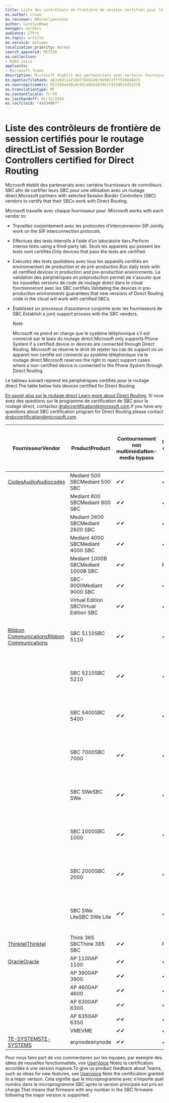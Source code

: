 ```yaml
---
title: Liste des contrôleurs de frontière de session certifiés pour le routage direct
ms.author: crowe
ms.reviewer: NMuravlyannikov
author: CarolynRowe
manager: serdars
audience: ITPro
ms.topic: article
ms.service: msteams
localization_priority: Normal
search.appverid: MET150
ms.collection:
- M365-voice
appliesto:
- Microsoft Teams
description: Microsoft établit des partenariats avec certains fournisseurs de contrôleurs SBC afin de certifier que leurs produits fonctionnent avec un routage direct.
ms.openlocfilehash: a63a9d11e21d477bbb1e6c9e9872fff526046475
ms.sourcegitcommit: 013190ad10cdc02ce02e583961f433d024d5d370
ms.translationtype: MT
ms.contentlocale: fr-FR
ms.lasthandoff: 01/31/2020
ms.locfileid: "41634867"
---
```

# <a name="list-of-session-border-controllers-certified-for-direct-routing"></a><span data-ttu-id="a1ef2-103">Liste des contrôleurs de frontière de session certifiés pour le routage direct</span><span class="sxs-lookup"><span data-stu-id="a1ef2-103">List of Session Border Controllers certified for Direct Routing</span></span>

<span data-ttu-id="a1ef2-104">Microsoft établit des partenariats avec certains fournisseurs de contrôleurs SBC afin de certifier leurs SBC pour une utilisation avec un routage direct.</span><span class="sxs-lookup"><span data-stu-id="a1ef2-104">Microsoft partners with selected Session Border Controllers (SBC) vendors to certify that their SBCs work with Direct Routing.</span></span> 

<span data-ttu-id="a1ef2-105">Microsoft travaille avec chaque fournisseur pour :</span><span class="sxs-lookup"><span data-stu-id="a1ef2-105">Microsoft works with each vendor to:</span></span> 

- <span data-ttu-id="a1ef2-106">Travaillez conjointement avec les protocoles d’interconnexion SIP.</span><span class="sxs-lookup"><span data-stu-id="a1ef2-106">Jointly work on the SIP interconnection protocols.</span></span>
- <span data-ttu-id="a1ef2-107">Effectuez des tests intensifs à l’aide d’un laboratoire tiers.</span><span class="sxs-lookup"><span data-stu-id="a1ef2-107">Perform intense tests using a third-party lab.</span></span> <span data-ttu-id="a1ef2-108">Seuls les appareils qui passent les tests sont certifiés.</span><span class="sxs-lookup"><span data-stu-id="a1ef2-108">Only devices that pass the tests are certified.</span></span> 
- <span data-ttu-id="a1ef2-109">Exécutez des tests quotidiens avec tous les appareils certifiés en environnement de production et de pré-production.</span><span class="sxs-lookup"><span data-stu-id="a1ef2-109">Run daily tests with all certified devices in production and pre-production environments.</span></span> <span data-ttu-id="a1ef2-110">La validation des périphériques en préproduction permet de s'assurer que les nouvelles versions de code de routage direct dans le cloud fonctionneront avec les SBC certifiés.</span><span class="sxs-lookup"><span data-stu-id="a1ef2-110">Validating the devices in pre-production environments guarantees that new versions of Direct Routing code in the cloud will work with certified SBCs.</span></span> 
- <span data-ttu-id="a1ef2-111">Établissez un processus d’assistance conjointe avec les fournisseurs de SBC.</span><span class="sxs-lookup"><span data-stu-id="a1ef2-111">Establish a joint support process with the SBC vendors.</span></span>


  > [!NOTE]
  > <span data-ttu-id="a1ef2-112">Microsoft ne prend en charge que le système téléphonique s’il est connecté par le biais du routage direct.</span><span class="sxs-lookup"><span data-stu-id="a1ef2-112">Microsoft only supports Phone System if a certified device or devices are connected through Direct Routing.</span></span> <span data-ttu-id="a1ef2-113">Microsoft se réserve le droit de rejeter les cas de support où un appareil non certifié est connecté au système téléphonique via le routage direct.</span><span class="sxs-lookup"><span data-stu-id="a1ef2-113">Microsoft reserves the right to reject support cases where a non-certified device is connected to the Phone System through Direct Routing.</span></span> 

<span data-ttu-id="a1ef2-114">Le tableau suivant reprend les périphériques certifiés pour le routage direct.</span><span class="sxs-lookup"><span data-stu-id="a1ef2-114">The table below lists devices certified for Direct Routing.</span></span> 

<span data-ttu-id="a1ef2-115">[En savoir plus sur le routage direct](https://aka.ms/dr).</span><span class="sxs-lookup"><span data-stu-id="a1ef2-115">[Learn more about Direct Routing](https://aka.ms/dr).</span></span> <span data-ttu-id="a1ef2-116">Si vous avez des questions sur le programme de certification de SBC pour le routage direct, contactez drsbccertification@microsoft.com.</span><span class="sxs-lookup"><span data-stu-id="a1ef2-116">If you have any questions about SBC certification program for Direct Routing please contact drsbccertification@microsoft.com.</span></span>


|                                                       <span data-ttu-id="a1ef2-117">Fournisseur</span><span class="sxs-lookup"><span data-stu-id="a1ef2-117">Vendor</span></span>                                                        |       <span data-ttu-id="a1ef2-118">Product</span><span class="sxs-lookup"><span data-stu-id="a1ef2-118">Product</span></span>       | <span data-ttu-id="a1ef2-119">Contournement non multimédia</span><span class="sxs-lookup"><span data-stu-id="a1ef2-119">Non-media bypass</span></span> | <span data-ttu-id="a1ef2-120">Contournement de média</span><span class="sxs-lookup"><span data-stu-id="a1ef2-120">Media bypass</span></span> | <span data-ttu-id="a1ef2-121">Version du logiciel</span><span class="sxs-lookup"><span data-stu-id="a1ef2-121">Software version</span></span> | <span data-ttu-id="a1ef2-122">Validé auprès des fournisseurs de E911</span><span class="sxs-lookup"><span data-stu-id="a1ef2-122">Validated with E911 providers</span></span> | <span data-ttu-id="a1ef2-123">ELIN compatible</span><span class="sxs-lookup"><span data-stu-id="a1ef2-123">ELIN capable</span></span>
|---------------------------------------------------------------------------------------------------------------------|---------------------|------------------|--------------|------------------|-----------------|------------------|
| [<span data-ttu-id="a1ef2-124">CodesAudio</span><span class="sxs-lookup"><span data-stu-id="a1ef2-124">Audiocodes</span></span>](https://www.audiocodes.com/solutions-products/products/products-for-microsoft-365/direct-routing-for-microsoft-teams) |   <span data-ttu-id="a1ef2-125">Mediant 500 SBC</span><span class="sxs-lookup"><span data-stu-id="a1ef2-125">Mediant 500 SBC</span></span>   |     <span data-ttu-id="a1ef2-126">&#10004;</span><span class="sxs-lookup"><span data-stu-id="a1ef2-126">&#10004;</span></span>     |   <span data-ttu-id="a1ef2-127">&#10004;</span><span class="sxs-lookup"><span data-stu-id="a1ef2-127">&#10004;</span></span>    |  <span data-ttu-id="a1ef2-128">7.20 a. 250</span><span class="sxs-lookup"><span data-stu-id="a1ef2-128">7.20A.250</span></span>   |
|                                                                                                                     |   <span data-ttu-id="a1ef2-129">Mediant 800 SBC</span><span class="sxs-lookup"><span data-stu-id="a1ef2-129">Mediant 800 SBC</span></span>   |     <span data-ttu-id="a1ef2-130">&#10004;</span><span class="sxs-lookup"><span data-stu-id="a1ef2-130">&#10004;</span></span>     |   <span data-ttu-id="a1ef2-131">&#10004;</span><span class="sxs-lookup"><span data-stu-id="a1ef2-131">&#10004;</span></span>     |  <span data-ttu-id="a1ef2-132">7.20 a. 250</span><span class="sxs-lookup"><span data-stu-id="a1ef2-132">7.20A.250</span></span>   |    |    |
|                                                                                                                     |  <span data-ttu-id="a1ef2-133">Mediant 2600 SBC</span><span class="sxs-lookup"><span data-stu-id="a1ef2-133">Mediant 2600 SBC</span></span>   |     <span data-ttu-id="a1ef2-134">&#10004;</span><span class="sxs-lookup"><span data-stu-id="a1ef2-134">&#10004;</span></span>     |   <span data-ttu-id="a1ef2-135">&#10004;</span><span class="sxs-lookup"><span data-stu-id="a1ef2-135">&#10004;</span></span>    |  <span data-ttu-id="a1ef2-136">7.20 a. 250</span><span class="sxs-lookup"><span data-stu-id="a1ef2-136">7.20A.250</span></span>   |     |    |    
|                                                                                                                     |  <span data-ttu-id="a1ef2-137">Mediant 4000 SBC</span><span class="sxs-lookup"><span data-stu-id="a1ef2-137">Mediant 4000 SBC</span></span>   |     <span data-ttu-id="a1ef2-138">&#10004;</span><span class="sxs-lookup"><span data-stu-id="a1ef2-138">&#10004;</span></span>     |   <span data-ttu-id="a1ef2-139">&#10004;</span><span class="sxs-lookup"><span data-stu-id="a1ef2-139">&#10004;</span></span>     |  <span data-ttu-id="a1ef2-140">7.20 a. 250</span><span class="sxs-lookup"><span data-stu-id="a1ef2-140">7.20A.250</span></span>   |     |    |    
|                                                                                                                     | <span data-ttu-id="a1ef2-141">Mediant 1000B SBC</span><span class="sxs-lookup"><span data-stu-id="a1ef2-141">Mediant 1000B  SBC</span></span>  |     <span data-ttu-id="a1ef2-142">&#10004;</span><span class="sxs-lookup"><span data-stu-id="a1ef2-142">&#10004;</span></span>     |   <span data-ttu-id="a1ef2-143">Pending</span><span class="sxs-lookup"><span data-stu-id="a1ef2-143">Pending</span></span>     |  <span data-ttu-id="a1ef2-144">7.20 a. 250</span><span class="sxs-lookup"><span data-stu-id="a1ef2-144">7.20A.250</span></span>  |    |    |    
|                                                                                                                     | <span data-ttu-id="a1ef2-145">SBC-9000</span><span class="sxs-lookup"><span data-stu-id="a1ef2-145">Mediant 9000  SBC</span></span>  |     <span data-ttu-id="a1ef2-146">&#10004;</span><span class="sxs-lookup"><span data-stu-id="a1ef2-146">&#10004;</span></span>     |   <span data-ttu-id="a1ef2-147">&#10004;</span><span class="sxs-lookup"><span data-stu-id="a1ef2-147">&#10004;</span></span>     |  <span data-ttu-id="a1ef2-148">7.20 a. 250</span><span class="sxs-lookup"><span data-stu-id="a1ef2-148">7.20A.250</span></span>   |    |    |                                                                       
|                                                                                                                     | <span data-ttu-id="a1ef2-149">Virtual Edition SBC</span><span class="sxs-lookup"><span data-stu-id="a1ef2-149">Virtual Edition SBC</span></span> |     <span data-ttu-id="a1ef2-150">&#10004;</span><span class="sxs-lookup"><span data-stu-id="a1ef2-150">&#10004;</span></span>     |   <span data-ttu-id="a1ef2-151">&#10004;</span><span class="sxs-lookup"><span data-stu-id="a1ef2-151">&#10004;</span></span>     |  <span data-ttu-id="a1ef2-152">7.20 a. 250</span><span class="sxs-lookup"><span data-stu-id="a1ef2-152">7.20A.250</span></span> |    |    |    
|  [<span data-ttu-id="a1ef2-153">Ribbon Communications</span><span class="sxs-lookup"><span data-stu-id="a1ef2-153">Ribbon Communications</span></span>](https://ribboncommunications.com/solutions/enterprise-solutions/microsoft-skype-business)  |      <span data-ttu-id="a1ef2-154">SBC 5110</span><span class="sxs-lookup"><span data-stu-id="a1ef2-154">SBC 5110</span></span>       |     <span data-ttu-id="a1ef2-155">&#10004;</span><span class="sxs-lookup"><span data-stu-id="a1ef2-155">&#10004;</span></span>     |   <span data-ttu-id="a1ef2-156">&#10004;</span><span class="sxs-lookup"><span data-stu-id="a1ef2-156">&#10004;</span></span>    |       <span data-ttu-id="a1ef2-157">V 7.2</span><span class="sxs-lookup"><span data-stu-id="a1ef2-157">V7.2</span></span>       |  <span data-ttu-id="a1ef2-158">Intrado ERS</span><span class="sxs-lookup"><span data-stu-id="a1ef2-158">Intrado ERS</span></span> <br><span data-ttu-id="a1ef2-159">Intrado EGW</span><span class="sxs-lookup"><span data-stu-id="a1ef2-159">Intrado EGW</span></span> |   <span data-ttu-id="a1ef2-160">Non</span><span class="sxs-lookup"><span data-stu-id="a1ef2-160">No</span></span> |    
|                                                                                                                     |      <span data-ttu-id="a1ef2-161">SBC 5210</span><span class="sxs-lookup"><span data-stu-id="a1ef2-161">SBC 5210</span></span>       |     <span data-ttu-id="a1ef2-162">&#10004;</span><span class="sxs-lookup"><span data-stu-id="a1ef2-162">&#10004;</span></span>     |  <span data-ttu-id="a1ef2-163">&#10004;</span><span class="sxs-lookup"><span data-stu-id="a1ef2-163">&#10004;</span></span>    |       <span data-ttu-id="a1ef2-164">V 7.2</span><span class="sxs-lookup"><span data-stu-id="a1ef2-164">V7.2</span></span>       |   <span data-ttu-id="a1ef2-165">Intrado ERS</span><span class="sxs-lookup"><span data-stu-id="a1ef2-165">Intrado ERS</span></span> <br><span data-ttu-id="a1ef2-166">Intrado EGW</span><span class="sxs-lookup"><span data-stu-id="a1ef2-166">Intrado EGW</span></span>  | <span data-ttu-id="a1ef2-167">Non</span><span class="sxs-lookup"><span data-stu-id="a1ef2-167">No</span></span>   |    
|                                                                                                                     |      <span data-ttu-id="a1ef2-168">SBC 5400</span><span class="sxs-lookup"><span data-stu-id="a1ef2-168">SBC 5400</span></span>       |     <span data-ttu-id="a1ef2-169">&#10004;</span><span class="sxs-lookup"><span data-stu-id="a1ef2-169">&#10004;</span></span>     |   <span data-ttu-id="a1ef2-170">&#10004;</span><span class="sxs-lookup"><span data-stu-id="a1ef2-170">&#10004;</span></span>   |       <span data-ttu-id="a1ef2-171">V 7.2</span><span class="sxs-lookup"><span data-stu-id="a1ef2-171">V7.2</span></span>       |  <span data-ttu-id="a1ef2-172">Intrado ERS</span><span class="sxs-lookup"><span data-stu-id="a1ef2-172">Intrado ERS</span></span> <br><span data-ttu-id="a1ef2-173">Intrado EGW</span><span class="sxs-lookup"><span data-stu-id="a1ef2-173">Intrado EGW</span></span>    |<span data-ttu-id="a1ef2-174">Non</span><span class="sxs-lookup"><span data-stu-id="a1ef2-174">No</span></span>|    
|                                                                                                                     |      <span data-ttu-id="a1ef2-175">SBC 7000</span><span class="sxs-lookup"><span data-stu-id="a1ef2-175">SBC 7000</span></span>       |     <span data-ttu-id="a1ef2-176">&#10004;</span><span class="sxs-lookup"><span data-stu-id="a1ef2-176">&#10004;</span></span>     |   <span data-ttu-id="a1ef2-177">&#10004;</span><span class="sxs-lookup"><span data-stu-id="a1ef2-177">&#10004;</span></span>    |       <span data-ttu-id="a1ef2-178">V 7.2</span><span class="sxs-lookup"><span data-stu-id="a1ef2-178">V7.2</span></span>       |   <span data-ttu-id="a1ef2-179">Intrado ERS</span><span class="sxs-lookup"><span data-stu-id="a1ef2-179">Intrado ERS</span></span> <br><span data-ttu-id="a1ef2-180">Intrado EGW</span><span class="sxs-lookup"><span data-stu-id="a1ef2-180">Intrado EGW</span></span>  |  <span data-ttu-id="a1ef2-181">Non</span><span class="sxs-lookup"><span data-stu-id="a1ef2-181">No</span></span>  |    
|                                                                                                                     |       <span data-ttu-id="a1ef2-182">SBC SWe</span><span class="sxs-lookup"><span data-stu-id="a1ef2-182">SBC SWe</span></span>       |     <span data-ttu-id="a1ef2-183">&#10004;</span><span class="sxs-lookup"><span data-stu-id="a1ef2-183">&#10004;</span></span>     |   <span data-ttu-id="a1ef2-184">&#10004;</span><span class="sxs-lookup"><span data-stu-id="a1ef2-184">&#10004;</span></span>   |       <span data-ttu-id="a1ef2-185">V 7.2</span><span class="sxs-lookup"><span data-stu-id="a1ef2-185">V7.2</span></span>       |   <span data-ttu-id="a1ef2-186">Intrado ERS</span><span class="sxs-lookup"><span data-stu-id="a1ef2-186">Intrado ERS</span></span> <br><span data-ttu-id="a1ef2-187">Intrado EGW</span><span class="sxs-lookup"><span data-stu-id="a1ef2-187">Intrado EGW</span></span> |   <span data-ttu-id="a1ef2-188">Non</span><span class="sxs-lookup"><span data-stu-id="a1ef2-188">No</span></span> |    
|                                                                                                                     |      <span data-ttu-id="a1ef2-189">SBC 1000</span><span class="sxs-lookup"><span data-stu-id="a1ef2-189">SBC 1000</span></span>       |     <span data-ttu-id="a1ef2-190">&#10004;</span><span class="sxs-lookup"><span data-stu-id="a1ef2-190">&#10004;</span></span>     |   <span data-ttu-id="a1ef2-191">&#10004;</span><span class="sxs-lookup"><span data-stu-id="a1ef2-191">&#10004;</span></span>    |      <span data-ttu-id="a1ef2-192">v 8.0.3 (Build 537)</span><span class="sxs-lookup"><span data-stu-id="a1ef2-192">v8.0.3 (build 537)</span></span>     |  <span data-ttu-id="a1ef2-193">Intrado ERS</span><span class="sxs-lookup"><span data-stu-id="a1ef2-193">Intrado ERS</span></span> <br><span data-ttu-id="a1ef2-194">Intrado EGW</span><span class="sxs-lookup"><span data-stu-id="a1ef2-194">Intrado EGW</span></span>   |  <span data-ttu-id="a1ef2-195">Pending</span><span class="sxs-lookup"><span data-stu-id="a1ef2-195">Pending</span></span>  |    
|                                                                                                                     |      <span data-ttu-id="a1ef2-196">SBC 2000</span><span class="sxs-lookup"><span data-stu-id="a1ef2-196">SBC 2000</span></span>       |     <span data-ttu-id="a1ef2-197">&#10004;</span><span class="sxs-lookup"><span data-stu-id="a1ef2-197">&#10004;</span></span>     |   <span data-ttu-id="a1ef2-198">&#10004;</span><span class="sxs-lookup"><span data-stu-id="a1ef2-198">&#10004;</span></span>   |     <span data-ttu-id="a1ef2-199">v 8.0.3 (Build 537)</span><span class="sxs-lookup"><span data-stu-id="a1ef2-199">v8.0.3 (build 537)</span></span>     |  <span data-ttu-id="a1ef2-200">Intrado ERS</span><span class="sxs-lookup"><span data-stu-id="a1ef2-200">Intrado ERS</span></span> <br><span data-ttu-id="a1ef2-201">Intrado EGW</span><span class="sxs-lookup"><span data-stu-id="a1ef2-201">Intrado EGW</span></span>  |  <span data-ttu-id="a1ef2-202">Pending</span><span class="sxs-lookup"><span data-stu-id="a1ef2-202">Pending</span></span>  |    
|                                                                                                                     |    <span data-ttu-id="a1ef2-203">SBC SWe Lite</span><span class="sxs-lookup"><span data-stu-id="a1ef2-203">SBC SWe Lite</span></span>     |     <span data-ttu-id="a1ef2-204">&#10004;</span><span class="sxs-lookup"><span data-stu-id="a1ef2-204">&#10004;</span></span>     |  <span data-ttu-id="a1ef2-205">&#10004;</span><span class="sxs-lookup"><span data-stu-id="a1ef2-205">&#10004;</span></span>    |      <span data-ttu-id="a1ef2-206">v 8.0.3 (Build 216)</span><span class="sxs-lookup"><span data-stu-id="a1ef2-206">v8.0.3 (build 216)</span></span>    |  <span data-ttu-id="a1ef2-207">Intrado ERS</span><span class="sxs-lookup"><span data-stu-id="a1ef2-207">Intrado ERS</span></span> <br><span data-ttu-id="a1ef2-208">Intrado EGW</span><span class="sxs-lookup"><span data-stu-id="a1ef2-208">Intrado EGW</span></span>   |  <span data-ttu-id="a1ef2-209">Pending</span><span class="sxs-lookup"><span data-stu-id="a1ef2-209">Pending</span></span>  |    
|                     [<span data-ttu-id="a1ef2-210">Thinktel</span><span class="sxs-lookup"><span data-stu-id="a1ef2-210">Thinktel</span></span>](https://www.thinktel.ca/services/think-365/think-365-overview/)                      |    <span data-ttu-id="a1ef2-211">Think 365 SBC</span><span class="sxs-lookup"><span data-stu-id="a1ef2-211">Think 365 SBC</span></span>    |     <span data-ttu-id="a1ef2-212">&#10004;</span><span class="sxs-lookup"><span data-stu-id="a1ef2-212">&#10004;</span></span>     |   <span data-ttu-id="a1ef2-213">Pending</span><span class="sxs-lookup"><span data-stu-id="a1ef2-213">Pending</span></span>    |       <span data-ttu-id="a1ef2-214">V1.4</span><span class="sxs-lookup"><span data-stu-id="a1ef2-214">V1.4</span></span>       |     |    |    
|                     [<span data-ttu-id="a1ef2-215">Oracle</span><span class="sxs-lookup"><span data-stu-id="a1ef2-215">Oracle</span></span>](https://www.oracle.com/industries/communications/enterprise-session-border-controller/microsoft.html)                      |    <span data-ttu-id="a1ef2-216">AP 1100</span><span class="sxs-lookup"><span data-stu-id="a1ef2-216">AP 1100</span></span>      |    <span data-ttu-id="a1ef2-217">&#10004;</span><span class="sxs-lookup"><span data-stu-id="a1ef2-217">&#10004;</span></span>     |    <span data-ttu-id="a1ef2-218">&#10004;</span><span class="sxs-lookup"><span data-stu-id="a1ef2-218">&#10004;</span></span>    |   <span data-ttu-id="a1ef2-219">8.3.0.0.1</span><span class="sxs-lookup"><span data-stu-id="a1ef2-219">8.3.0.0.1</span></span> |    |    |    
|                                                                                                                    |    <span data-ttu-id="a1ef2-220">AP 3900</span><span class="sxs-lookup"><span data-stu-id="a1ef2-220">AP 3900</span></span>           |    <span data-ttu-id="a1ef2-221">&#10004;</span><span class="sxs-lookup"><span data-stu-id="a1ef2-221">&#10004;</span></span>     |    <span data-ttu-id="a1ef2-222">&#10004;</span><span class="sxs-lookup"><span data-stu-id="a1ef2-222">&#10004;</span></span>   |   <span data-ttu-id="a1ef2-223">8.3.0.0.1</span><span class="sxs-lookup"><span data-stu-id="a1ef2-223">8.3.0.0.1</span></span>  |    |    |    
|                                                                                                                    |      <span data-ttu-id="a1ef2-224">AP 4600</span><span class="sxs-lookup"><span data-stu-id="a1ef2-224">AP 4600</span></span>         |    <span data-ttu-id="a1ef2-225">&#10004;</span><span class="sxs-lookup"><span data-stu-id="a1ef2-225">&#10004;</span></span>   |    <span data-ttu-id="a1ef2-226">&#10004;</span><span class="sxs-lookup"><span data-stu-id="a1ef2-226">&#10004;</span></span>     |     <span data-ttu-id="a1ef2-227">8.3.0.0.1</span><span class="sxs-lookup"><span data-stu-id="a1ef2-227">8.3.0.0.1</span></span>  |   |    |    
|                                                                                                                    |      <span data-ttu-id="a1ef2-228">AP 6300</span><span class="sxs-lookup"><span data-stu-id="a1ef2-228">AP 6300</span></span>         |    <span data-ttu-id="a1ef2-229">&#10004;</span><span class="sxs-lookup"><span data-stu-id="a1ef2-229">&#10004;</span></span>   |    <span data-ttu-id="a1ef2-230">&#10004;</span><span class="sxs-lookup"><span data-stu-id="a1ef2-230">&#10004;</span></span>     |     <span data-ttu-id="a1ef2-231">8.3.0.0.1</span><span class="sxs-lookup"><span data-stu-id="a1ef2-231">8.3.0.0.1</span></span>  |   |    |    
|                                                                                                                   |      <span data-ttu-id="a1ef2-232">AP 6350</span><span class="sxs-lookup"><span data-stu-id="a1ef2-232">AP 6350</span></span>           |    <span data-ttu-id="a1ef2-233">&#10004;</span><span class="sxs-lookup"><span data-stu-id="a1ef2-233">&#10004;</span></span>   |    <span data-ttu-id="a1ef2-234">&#10004;</span><span class="sxs-lookup"><span data-stu-id="a1ef2-234">&#10004;</span></span>    |     <span data-ttu-id="a1ef2-235">8.3.0.0.1</span><span class="sxs-lookup"><span data-stu-id="a1ef2-235">8.3.0.0.1</span></span>  |        |    |                                            
|                                                                                                                    |      <span data-ttu-id="a1ef2-236">VME</span><span class="sxs-lookup"><span data-stu-id="a1ef2-236">VME</span></span>           |    <span data-ttu-id="a1ef2-237">&#10004;</span><span class="sxs-lookup"><span data-stu-id="a1ef2-237">&#10004;</span></span>    |    <span data-ttu-id="a1ef2-238">&#10004;</span><span class="sxs-lookup"><span data-stu-id="a1ef2-238">&#10004;</span></span>    |     <span data-ttu-id="a1ef2-239">8.3.0.0.1</span><span class="sxs-lookup"><span data-stu-id="a1ef2-239">8.3.0.0.1</span></span>   |    |    |    
|                     [<span data-ttu-id="a1ef2-240">TE-SYSTEMS</span><span class="sxs-lookup"><span data-stu-id="a1ef2-240">TE-SYSTEMS</span></span>](https://www.anynode.de/anynode-and-microsoft-teams/)                               |     <span data-ttu-id="a1ef2-241">anynode</span><span class="sxs-lookup"><span data-stu-id="a1ef2-241">anynode</span></span>         |     <span data-ttu-id="a1ef2-242">&#10004;</span><span class="sxs-lookup"><span data-stu-id="a1ef2-242">&#10004;</span></span>   |  <span data-ttu-id="a1ef2-243">&#10004;</span><span class="sxs-lookup"><span data-stu-id="a1ef2-243">&#10004;</span></span>   |      <span data-ttu-id="a1ef2-244">v3.16.2</span><span class="sxs-lookup"><span data-stu-id="a1ef2-244">v3.16.2</span></span>      |     |    |    

<span data-ttu-id="a1ef2-245">Pour nous faire part de vos commentaires sur les équipes, par exemple des idées de nouvelles fonctionnalités, voir [UserVoice](https://microsoftteams.uservoice.com) Notez la certification accordée à une version majeure.</span><span class="sxs-lookup"><span data-stu-id="a1ef2-245">To give us product feedback about Teams, such as ideas for new features, see [Uservoice](https://microsoftteams.uservoice.com) Note the certification granted to a major version.</span></span> <span data-ttu-id="a1ef2-246">Cela signifie que le microprogramme avec n’importe quel numéro dans le microprogramme SBC après la version principale est pris en charge.</span><span class="sxs-lookup"><span data-stu-id="a1ef2-246">That means that firmware with any number in the SBC firmware following the major version is supported.</span></span>
